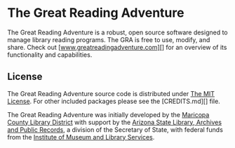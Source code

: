 ﻿# The Great Reading Adventure
The Great Reading Adventure is a robust, open source software designed to manage library reading
programs. The GRA is free to use, modify, and share. Check out [www.greatreadingadventure.com][] for
an overview of its functionality and capabilities.

## License

The Great Reading Adventure source code is distributed under [The MIT License][]. For other included
packages please see the [CREDITS.md][] file.

The Great Reading Adventure was initially developed by the [Maricopa County Library District][] with
support by the [Arizona State Library, Archives and Public Records][], a division of the Secretary
of State, with federal funds from the [Institute of Museum and Library Services][].

[www.greatreadingadventure.com]: http://www.greatreadingadventure.com/
[The MIT License]: http://opensource.org/licenses/MIT
[CEDITS.md]: https://github.com/MCLD/greatreadingadventure/blob/master/CREDITS.md
[Maricopa County Library District]: http://www.mcldaz.org/
[Arizona State Library, Archives and Public Records]: http://www.azlibrary.gov/
[Institute of Museum and Library Services]: http://www.imls.gov/